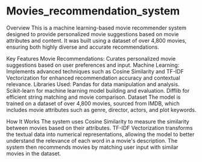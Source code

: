 # Movies_recommendation_system

Overview
This is a machine learning-based movie recommender system designed to provide personalized movie suggestions based on movie attributes and content. It was built using a dataset of over 4,800 movies, ensuring both highly diverse and accurate recommendations.

Key Features
Movie Recommendations: Curates personalized movie suggestions based on user preferences and input.
Machine Learning: Implements advanced techniques such as Cosine Similarity and TF-IDF Vectorization for enhanced recommendation accuracy and contextual relevance.
Libraries Used:
Pandas for data manipulation and analysis.
Scikit-learn for machine learning model building and evaluation.
Difflib for efficient string matching and movie comparison.
Dataset
The model is trained on a dataset of over 4,800 movies, sourced from IMDB, which includes movie attributes such as genre, director, actors, and plot keywords.

How It Works
The system uses Cosine Similarity to measure the similarity between movies based on their attributes.
TF-IDF Vectorization transforms the textual data into numerical representations, allowing the model to better understand the relevance of each word in a movie's description.
The system then recommends movies by matching user input with similar movies in the dataset.
